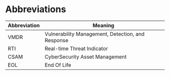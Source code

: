 # Abbreviations

| Abbreviation | Meaning                                           |
| ------------ | ------------------------------------------------- |
| VMDR         | Vulnerability Management, Detection, and Response |
| RTI          | Real-time Threat Indicator                        |
| CSAM         | CyberSecurity Asset Management                    |
| EOL          | End Of Life                                       |
